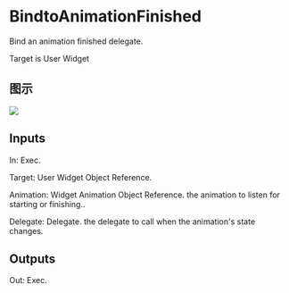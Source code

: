 # BindtoAnimationFinished

Bind an animation finished delegate.

Target is User Widget

## 图示

![]($-20221218-17493223.png)

## Inputs

In: Exec.

Target: User Widget Object Reference.

Animation: Widget Animation Object Reference. the animation to listen for starting or finishing..

Delegate: Delegate. the delegate to call when the animation's state changes.  

## Outputs

Out: Exec.

